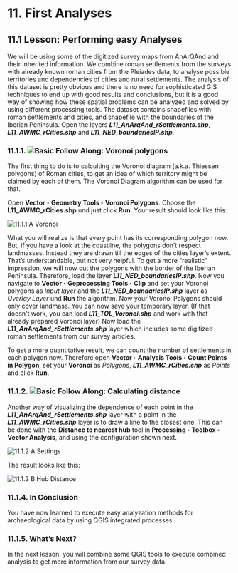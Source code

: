 # 11. First Analyses 

## 11.1 Lesson: Performing easy Analyses
We will be using some of the digitized survey maps from AnArQAnd and their inherited information. We combine roman settlements from the surveys with already known roman cities from the Pleiades data, to analyse possible territories and dependencies of cities and rural settlements. The analysis of this dataset is pretty obvious and there is no need for sophisticated GIS techniques to end up with good results and conclusions, but it is a good way of showing how these spatial problems can be analyzed and solved by using different processing tools.
The dataset contains shapefiles with roman settlements and cities, and shapefile with the boundaries of the Iberian Peninsula. Open the layers **_L11_AnArqAnd_rSettlements.shp_**, **_L11_AWMC_rCities.shp_** and **_L11_NED_boundariesIP.shp_**.
 

### 11.1.1. ![Basic](https://github.com/Toletum-Network/AutumnSchool_2020/blob/master/Icons/basic.png) Follow Along: Voronoi polygons
The first thing to do is to calculting the Voronoi diagram (a.k.a. Thiessen polygons) of Roman cities, to get an idea of which territory might be claimed by each of them. The Voronoi Diagram algorithm can be used for that.
 

Open **Vector ‣ Geometry Tools ‣ Voronoi Polygons**. Choose the **L11_AWMC_rCities.shp** und just click **Run**. Your result should look like this:

![11.1.1 A Voronoi](https://github.com/Toletum-Network/AutumnSchool_2020/blob/master/Screenshots/11.1.1%20A%20Voronoi.png)
 
What you will realize is that every point has its corresponding polygon now. But, if you have a look at the coastline, the polygons don’t respect landmasses. Instead they are drawn till the edges of the cities layer’s extent. That’s understandable, but not very helpful. To get a more “realistic” impression, we will now cut the polygons with the border of the Iberian Peninsula.
Therefore, load the layer **_L11_NED_boundariesIP.shp_**. Now you navigate to **Vector ‣ Geprocessing Tools ‣ Clip** and set your Voronoi polygons as *Input layer* and the **_L11_NED_boundariesIP.shp_** layer as *Overlay Layer* und **Run** the algorithm. Now your Voronoi Polygons should only cover landmass. You can now save your temporary layer. (If that doesn't work, you can load **_L11_TOL_Voronoi.shp_** and work with that already prepared Voronoi layer)
Now load the **_L11_AnArqAnd_rSettlements.shp_** layer which includes some digitized roman settlements from our survey articles.

To get a more quantitative result, we can count the number of settlements in each polygon now. Therefore open **Vector ‣ Analysis Tools ‣ Count Points in Polygon**, set your **Voronoi** as *Polygons*, **_L11_AWMC_rCities.shp_** as *Points* and click **Run**.
 

### 11.1.2. ![Basic](https://github.com/Toletum-Network/AutumnSchool_2020/blob/master/Icons/basic.png)  Follow Along: Calculating distance 

Another way of visualizing the dependence of each point in the **_L11_AnArqAnd_rSettlements.shp_** layer with a point in the **_L11_AWMC_rCities.shp_** layer is to draw a line to the closest one. This can be done with the **Distance to nearest hub** tool in **Processing ‣ Toolbox ‣ Vector Analysis**, and using the configuration shown next.

![11.1.2 A Settings](https://github.com/Toletum-Network/AutumnSchool_2020/blob/master/Screenshots/11.1.2%20A%20Settings.png)
 
The result looks like this:

![11.1.2 B Hub Distance](https://github.com/Toletum-Network/AutumnSchool_2020/blob/master/Screenshots/11.1.2%20B%20Hub%20Distance.png)

### 11.1.4. In Conclusion
You have now learned to execute easy analyzation methods for archaeological data by using QGIS integrated processes.

### 11.1.5. What’s Next?
In the next lesson, you will combine some QGIS tools to execute combined analysis to get more information from our survey data.

